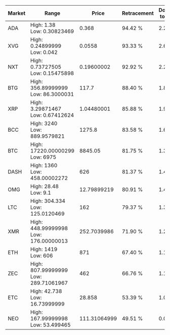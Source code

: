 | Market | Range | Price| Retracement | Doubles to 50% |
| --- | --- | --- | --- | --- |
| ADA | High: 1.38<br />Low: 0.30823469 | 0.368 | 94.42 % | 2.29 |
| XVG | High: 0.24899999<br />Low: 0.042 | 0.0558 | 93.33 % | 2.61 |
| NXT | High: 0.73727505<br />Low: 0.15475898 | 0.19600002 | 92.92 % | 2.28 |
| BTG | High: 356.89999999<br />Low: 86.3000031 | 117.7 | 88.40 % | 1.88 |
| XRP | High: 3.29871467<br />Low: 0.67412624 | 1.04480001 | 85.88 % | 1.90 |
| BCC | High: 3240<br />Low: 889.9579821 | 1275.8 | 83.58 % | 1.62 |
| BTC | High: 17220.00000299<br />Low: 6975 | 8845.05 | 81.75 % | 1.37 |
| DASH | High: 1360<br />Low: 458.00002272 | 626 | 81.37 % | 1.45 |
| OMG | High: 28.48<br />Low: 9.1 | 12.79899219 | 80.91 % | 1.47 |
| LTC | High: 304.334<br />Low: 125.0120469 | 162 | 79.37 % | 1.33 |
| XMR | High: 448.99999998<br />Low: 176.00000013 | 252.7039986 | 71.90 % | 1.24 |
| ETH | High: 1419<br />Low: 606 | 871 | 67.40 % | 1.16 |
| ZEC | High: 807.99999999<br />Low: 289.71061967 | 462 | 66.76 % | 1.19 |
| ETC | High: 42.738<br />Low: 16.73999999 | 28.858 | 53.39 % | 1.03 |
| NEO | High: 167.99999998<br />Low: 53.499465 | 111.31064999 | 49.51 % | 0.00 |
